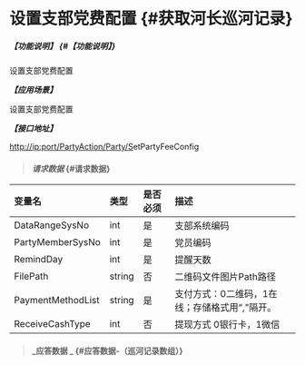 # 设置支部党费配置 {#获取河长巡河记录}

##### _【功能说明】_ {#【功能说明】}

设置支部党费配置

_**【应用场景】**_

设置支部党费配置

_**【接口地址】**_

[http://ip:port/PartyAction/Party/S](http://ip:port/HMQuery/PatrolRiver/GetPatrolRivers)etPartyFeeConfig

> #### _请求数据_ {#请求数据}

| 变量名 | 类型 | 是否必须 | 描述 |
| :--- | :--- | :--- | :--- |
| DataRangeSysNo | int | 是 | 支部系统编码 |
| PartyMemberSysNo | int | 是 | 党员编码 |
| RemindDay | int | 是 | 提醒天数 |
| FilePath | string | 否 | 二维码文件图片Path路径 |
| PaymentMethodList | string | 是 | 支付方式：0二维码，1在线；存储格式用“,"隔开。 |
| ReceiveCashType| int | 否 | 提现方式 0银行卡，1微信 |



> #### _应答数据 _ {#应答数据-（巡河记录数组）}



